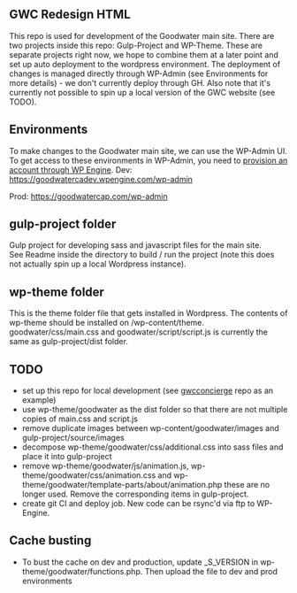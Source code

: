 ## GWC Redesign HTML
This repo is used for development of the Goodwater main site.
There are two projects inside this repo: Gulp-Project and WP-Theme.  These
are separate projects right now, we hope to combine them at a later point and set up 
auto deployment to the wordpress environment. The deployment of changes is managed directly through WP-Admin (see Environments for more details) - we don't currently deploy through GH. Also note that it's currently not possible to spin up a local version of the GWC website (see TODO).

## Environments
To make changes to the Goodwater main site, we can use the WP-Admin UI. To get access to these environments in WP-Admin, you need to [provision an account through WP Engine](https://goodwater.slab.com/posts/wp-admin-access-c1kurtdx).
Dev: https://goodwatercadev.wpengine.com/wp-admin

Prod: https://goodwatercap.com/wp-admin

## gulp-project folder

Gulp project for developing sass and javascript files for the main site.  
See Readme inside the directory to build / run the project (note this does not actually spin up a local Wordpress instance).

## wp-theme folder

This is the theme folder file that gets installed in Wordpress.  The contents of wp-theme
should be installed on /wp-content/theme.  goodwater/css/main.css and goodwater/script/script.js is currently 
the same as gulp-project/dist folder.  

## TODO
- set up this repo for local development (see [gwcconcierge](https://github.com/goodwatercap/gwcconcierge) repo as an example)
- use wp-theme/goodwater as the dist folder so that there are not multiple copies of main.css and script.js
- remove duplicate images between wp-content/goodwater/images and gulp-project/source/images
- decompose wp-theme/goodwater/css/additional.css into sass files and place it into gulp-project
- remove wp-theme/goodwater/js/animation.js, wp-theme/goodwater/css/animation.css and 
  wp-theme/goodwater/template-parts/about/animation.php these are no longer used.  Remove the corresponding items in 
  gulp-project.
- create git CI and deploy job.  New code can be rsync'd via ftp to WP-Engine.

## Cache busting
- To bust the cache on dev and production, update _S_VERSION in wp-theme/goodwater/functions.php.  Then upload the file to dev and prod environments
  

